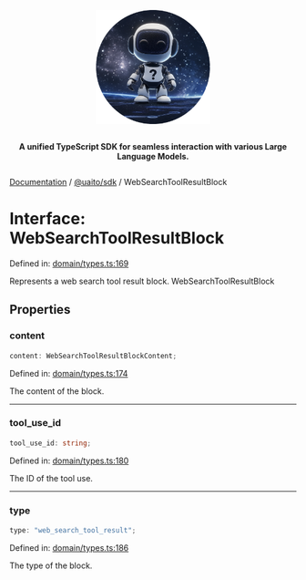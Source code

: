 <div style="display:flex; flex-direction:column; align-items:center;">
<p align="center">
  <img src="../UAITO.png" alt="UAITO Logo" width="200"/>
</p>

<p align="center">
  <strong>A unified TypeScript SDK for seamless interaction with various Large Language Models.</strong>
</p>
</div>

[Documentation](README.md) / [@uaito/sdk](@uaito.sdk.md) / WebSearchToolResultBlock

# Interface: WebSearchToolResultBlock

Defined in: [domain/types.ts:169](https://github.com/elribonazo/uaito/blob/7357f3422fc7be2b499254d1667539487f678a85/packages/sdk/src/domain/types.ts#L169)

Represents a web search tool result block.
 WebSearchToolResultBlock

## Properties

### content

```ts
content: WebSearchToolResultBlockContent;
```

Defined in: [domain/types.ts:174](https://github.com/elribonazo/uaito/blob/7357f3422fc7be2b499254d1667539487f678a85/packages/sdk/src/domain/types.ts#L174)

The content of the block.

***

### tool\_use\_id

```ts
tool_use_id: string;
```

Defined in: [domain/types.ts:180](https://github.com/elribonazo/uaito/blob/7357f3422fc7be2b499254d1667539487f678a85/packages/sdk/src/domain/types.ts#L180)

The ID of the tool use.

***

### type

```ts
type: "web_search_tool_result";
```

Defined in: [domain/types.ts:186](https://github.com/elribonazo/uaito/blob/7357f3422fc7be2b499254d1667539487f678a85/packages/sdk/src/domain/types.ts#L186)

The type of the block.
